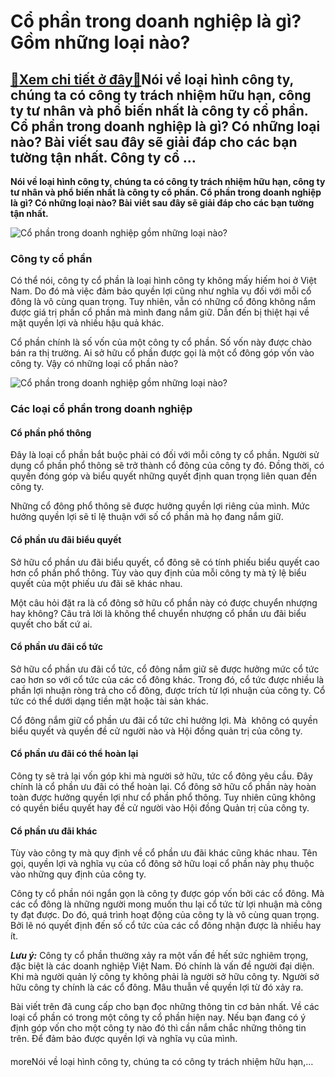 Cổ phần trong doanh nghiệp là gì? Gồm những loại nào?
=====================================================

[:gift:Xem chi tiết ở đây:gift:](https://hddtvn.com/co-phan-trong-doanh-nghiep-la-gi-gom-nhung-loai-nao/)Nói về loại hình công ty, chúng ta có công ty trách nhiệm hữu hạn, công ty tư nhân và phổ biến nhất là công ty cổ phần. Cổ phần trong doanh nghiệp là gì? Có những loại nào? Bài viết sau đây sẽ giải đáp cho các bạn tường tận nhất. Công ty cổ …
--------------------------------------------------------------------------------------------------------------------------------------------------------------------------------------------------------------------------------------------------

**Nói về loại hình công ty, chúng ta có công ty trách nhiệm hữu hạn, công ty tư nhân và phổ biến nhất là công ty cổ phần. Cổ phần trong doanh nghiệp là gì? Có những loại nào? Bài viết sau đây sẽ giải đáp cho các bạn tường tận nhất.**


![Cổ phần trong doanh nghiệp gồm những loại nào?](https://hddtvn.com/wp-content/uploads/2021/01/Dividing-pie-chart-010.jpg "Cổ phần trong doanh nghiệp gồm những loại nào?")


### **Công ty cổ phần**


Có thể nói, công ty cổ phần là loại hình công ty không mấy hiếm hoi ở Việt Nam. Do đó mà việc đảm bảo quyền lợi cũng như nghĩa vụ đối với mỗi cổ đông là vô cùng quan trọng. Tuy nhiên, vẫn có những cổ đông không nắm được giá trị phần cổ phần mà mình đang nắm giữ. Dẫn đến bị thiệt hại về mặt quyền lợi và nhiều hậu quả khác. 


Cổ phần chính là số vốn của một công ty cổ phần. Số vốn này được chào bán ra thị trường. Ai sở hữu cổ phần được gọi là một cổ đông góp vốn vào công ty. Vậy có những loại cổ phần nào?


![Cổ phần trong doanh nghiệp gồm những loại nào?](https://hddtvn.com/wp-content/uploads/2021/01/co-phan-trong-doanh-nghiep-2019-1280x720-1.png "Cổ phần trong doanh nghiệp gồm những loại nào?")


### Các loại cổ phần trong doanh nghiệp


#### **Cổ phần phổ thông**


Đây là loại cổ phần bắt buộc phải có đối với mỗi công ty cổ phần. Người sử dụng cổ phần phổ thông sẽ trở thành cổ đông của công ty đó. Đồng thời, có quyền đóng góp và biểu quyết những quyết định quan trọng liên quan đến công ty.


Những cổ đông phổ thông sẽ được hưởng quyền lợi riêng của mình. Mức hưởng quyền lợi sẽ tỉ lệ thuận với số cổ phần mà họ đang nắm giữ.


#### **Cổ phần ưu đãi biểu quyết**


Sở hữu cổ phần ưu đãi biểu quyết, cổ đông sẽ có tính phiếu biểu quyết cao hơn cổ phần phổ thông. Tùy vào quy định của mỗi công ty mà tỷ lệ biểu quyết của một phiếu ưu đãi sẽ khác nhau.


Một câu hỏi đặt ra là cổ đông sở hữu cổ phần này có được chuyển nhượng hay không? Câu trả lời là không thể chuyển nhượng cổ phần ưu đãi biểu quyết cho bất cứ ai.


#### **Cổ phần ưu đãi cổ tức**


Sở hữu cổ phần ưu đãi cổ tức, cổ đông nắm giữ sẽ được hưởng mức cổ tức cao hơn so với cổ tức của các cổ đông khác. Trong đó, cổ tức được nhiều là phần lợi nhuận ròng trả cho cổ đông, được trích từ lợi nhuận của công ty. Cổ tức có thể dưới dạng tiền mặt hoặc tài sản khác.


Cổ đông nắm giữ cổ phần ưu đãi cổ tức chỉ hưởng lợi. Mà  không có quyền biểu quyết và quyền đề cử người nào và Hội đồng quản trị của công ty.


#### **Cổ phần ưu đãi có thể hoàn lại**


Công ty sẽ trả lại vốn góp khi mà người sở hữu, tức cổ đông yêu cầu. Đây chính là cổ phần ưu đãi có thể hoàn lại. Cổ đông sở hữu cổ phần này hoàn toàn được hưởng quyền lợi như cổ phần phổ thông. Tuy nhiên cũng không có quyền biểu quyết hay đề cử người vào Hội đồng Quản trị của công ty.


#### **Cổ phần ưu đãi khác**


Tùy vào công ty mà quy định về cổ phần ưu đãi khác cũng khác nhau. Tên gọi, quyền lợi và nghĩa vụ của cổ đông sở hữu loại cổ phần này phụ thuộc vào những quy định của công ty.


Công ty cổ phần nói ngắn gọn là công ty được góp vốn bởi các cổ đông. Mà các cổ đông là những người mong muốn thu lại cổ tức từ lợi nhuận mà công ty đạt được. Do đó, quá trình hoạt động của công ty là vô cùng quan trọng. Bởi lẽ nó quyết định đến số cổ tức của các cổ đông nhận được là nhiều hay ít.


***Lưu ý:*** Công ty cổ phần thường xảy ra một vấn đề hết sức nghiêm trọng, đặc biệt là các doanh nghiệp Việt Nam. Đó chính là vấn đề người đại diện. Khi mà người quản lý công ty không phải là người sở hữu công ty. Người sở hữu công ty chính là các cổ đông. Mâu thuẫn về quyền lợi từ đó xảy ra.


Bài viết trên đã cung cấp cho bạn đọc những thông tin cơ bản nhất. Về các loại cổ phần có trong một công ty cổ phần hiện nay. Nếu bạn đang có ý định góp vốn cho một công ty nào đó thì cần nắm chắc những thông tin trên. Để đảm bảo được quyền lợi và nghĩa vụ của mình.


#### 


moreNói về loại hình công ty, chúng ta có công ty trách nhiệm hữu hạn,…

